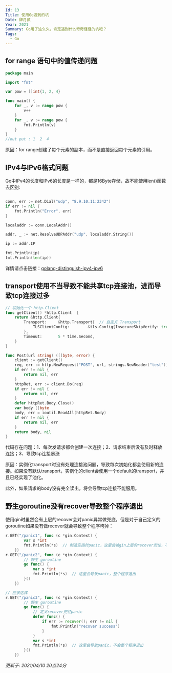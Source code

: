 ```yaml
---
Id: 13
Title: 使用Go遇到的坑
Date: 肆月贰
Year: 2021
Summary: Go用了这么久，肯定遇到什么奇奇怪怪的坑吧？
Tags:
  - Go
---
```


## for range 语句中的值传递问题
```go
package main

import "fmt"

var pow = []int{1, 2, 4}

func main() {
	for _, v := range pow {
		v++
	}
	for _, v := range pow {
		fmt.Println(v)
	}
}
//out put : 1  2  4
```
原因：for range创建了每个元素的副本，而不是直接返回每个元素的引用。

## IPv4与IPv6格式问题 
Go中IPv4的长度和IPv6的长度是一样的，都是16Byte存储，故不能使用len()函数去区别:
```go

conn, err := net.Dial("udp", "8.9.10.11:2342")
if err != nil {
    fmt.Println("Error", err)
}

localaddr := conn.LocalAddr()

addr, _ := net.ResolveUDPAddr("udp", localaddr.String())

ip := addr.IP

fmt.Println(ip)
fmt.Println(len(ip))
```
详情请点击链接：[golang-distinguish-ipv4-ipv6](https://stackoverflow.com/questions/22751035/golang-distinguish-ipv4-ipv6)

## transport使用不当导致不能共享tcp连接池，进而导致tcp连接过多

```go
// 初始化一个 http.Client
func getClient() *http.Client  {
	return &http.Client{
		Transport:     &http.Transport{  // 自定义 Transport
			TLSClientConfig:        &tls.Config{InsecureSkipVerify: true},
		},
		Timeout:       5 * time.Second,
	}
}

func Post(url string) ([]byte, error) {
	client := getClient()
	req, err := http.NewRequest("POST", url, strings.NewReader("test"))
	if err != nil {
		return nil, err
	}
	httpRet, err := client.Do(req)
	if err != nil {
		return nil, err
	}
	defer httpRet.Body.Close()
	var body []byte
	body, err = ioutil.ReadAll(httpRet.Body)
	if err != nil {
		return nil, err
	}
	return body, nil
}
```
代码存在问题：1、每次发请求都会创建一次连接；2、请求结束后没有及时释放连接；3、导致tcp连接暴涨

原因：实例化transport时没有处理连接池问题，导致每次初始化都会使用新的连接。如果没有默认transport，实例化的client会使用一个default的transport，并且已经实现了池化。

此外，如果请求的body没有完全读出，将会导致tcp连接不能服用。

## 野生goroutine没有recover导致整个程序退出

使用gin时虽然会有上层的recover会对panic异常做兜底，但是对于自己定义的goroutine如果没有做recover就会导致整个程序垮掉：
```go
r.GET("/panic1", func (c *gin.Context) {
		var s *int
		fmt.Println(*s)  // 制造空指针panic，这里会被gin上层的recover兜住，不会整个程序退出
	})
r.GET("/panic2", func (c *gin.Context) {
		// 野生 goroutine
        go func() {
			var s *int
			fmt.Println(*s)  // 这里会导致panic，整个程序退出
		}()
	})

// 应该这样
r.GET("/panic3", func (c *gin.Context) {
		// 野生 goroutine
        go func() {
			// 定义recover兜住panic
			defer func() {
				if err := recover(); err != nil {
					fmt.Println("recover success")
				}
			}
			var s *int
			fmt.Println(*s)  // 这里会导致panic，不会整个程序退出
		}()
	})
```

*更新于:  2021/04/10 20点24分*